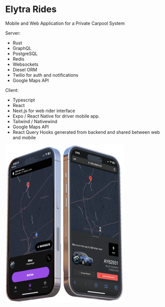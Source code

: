 # Elytra Rides

Mobile and Web Application for a Private Carpool System

Server:
- Rust
- GraphQL
- PostgreSQL
- Redis
- Websockets
- Diesel ORM
- Twilio for auth and notifications
- Google Maps API

Client:
- Typescript
- React
- Next.js for web rider interface
- Expo / React Native for driver mobile app.
- Tailwind / Nativewind
- Google Maps API
- React Query Hooks generated from backend and shared between web and mobile

<img height="500px" src="https://raw.githubusercontent.com/elytrarides/dotcom/refs/heads/main/landing.png" />
